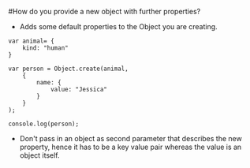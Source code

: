 #How do you provide a new object with further properties?
* Adds some default properties to the Object you are creating.

```
var animal= {
    kind: "human"
}

var person = Object.create(animal,  
    {
        name: {
            value: "Jessica"
        }
    }
);

console.log(person);
```
* Don't pass in an object as second parameter that describes the new property, hence it has to be a key value pair 
whereas the value is an object itself.